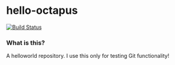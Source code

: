 hello-octapus
=============

[![Build Status](https://travis-ci.org/drmalex07/hello-octapus.svg?branch=maven-example)](https://travis-ci.org/drmalex07/hello-octapus)

### What is this?

A helloworld repository. I use this only for testing Git functionality!

